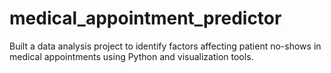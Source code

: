 # medical_appointment_predictor
Built a data analysis project to identify factors affecting patient no-shows in medical appointments using Python and visualization tools.
